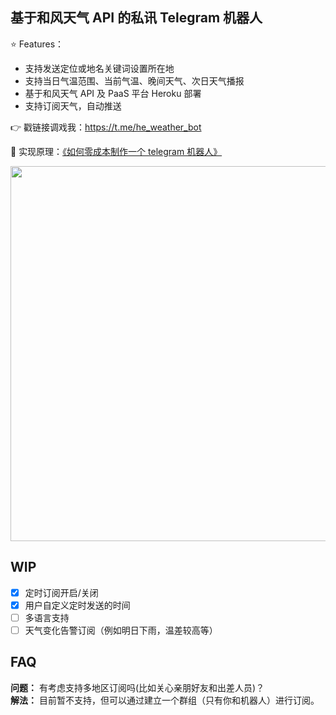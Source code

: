## 基于和风天气 API 的私讯 Telegram 机器人

⭐️ Features：

- 支持发送定位或地名关键词设置所在地
- 支持当日气温范围、当前气温、晚间天气、次日天气播报
- 基于和风天气 API 及 PaaS 平台 Heroku 部署
- 支持订阅天气，自动推送

👉 戳链接调戏我：https://t.me/he_weather_bot

🚀 实现原理：[《如何零成本制作一个 telegram 机器人》](https://changchen.me/blog/20210221/buld-telegram-bot-from-scratch/)

<img src="https://github.com/daya0576/he-weather-bot/blob/fdd4d924943ab6036646cc6d7b7888fc71b9d3e2/img/2021-02-21%2015-49-06.gifcask.2021-02-21%2017_20_45.gif" width="600">


## WIP

- [x] 定时订阅开启/关闭
- [x] 用户自定义定时发送的时间
- [ ] 多语言支持
- [ ] 天气变化告警订阅（例如明日下雨，温差较高等）

## FAQ

**问题：** 有考虑支持多地区订阅吗(比如关心亲朋好友和出差人员)？   
**解法：** 目前暂不支持，但可以通过建立一个群组（只有你和机器人）进行订阅。

